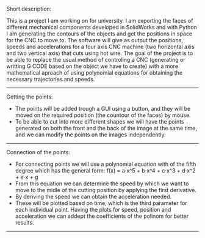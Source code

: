 Short description:

  This is a project I am working on for university. I am exporting the faces of different mechanical components developed in SolidWorks and with Python I am generating the contours of the objects and get the positions in space for the CNC to move to.
  The software will give as output the positions, speeds and accelerations for a four axis CNC machine (two horizontal axis and two vertical axis) that cuts using hot wire.
  The goal of the project is to be able to replace the usual method of controling a CNC (generating or writting G CODE based on the object we have to create) with a more mathematical aproach of using polynomial equations for obtaining 
the necessary trajectories and speeds.

--------------------------------------

Getting the points:
  - The points will be added trough a GUI using a button, and they will be moved on the required position (the countour of the faces) by mouse.
  - To be able to cut into more different shapes we will have the points generated on both the front and the back of the image at the same time, and we can modify the points on the images independently.

---------------------------------------

Connection of the points:
  - For connecting points we will use a polynomial equation with of the fifth degree which has the general form:  f(x) = a⋅x^5 + b⋅x^4 + c⋅x^3 + d⋅x^2 + e⋅x + g
  - From this equation we can determine the speed by which we want to move to the midle of the cutting position by applying the first derivative.
  - By deriving the speed we can obtain the acceleration needed.
  - These will be plotted based on time, which is the third parameter for each individual point. Having the plots for speed, position and acceleration we can addept the coefficients of the polinom for better results.  

---------------------------------------


 

